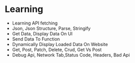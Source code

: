 # Learning
- Learning API fetching
- Json, Json Structure, Parse, Stringify
- Get Data, Display Data On UI
- Send Data To Function
- Dynamically Display Loaded Data On Website
- Get, Post, Patch, Delete, Crud, Get Vs Post
- Debug Api, Network Tab,Status Code, Headers, Bad Api
